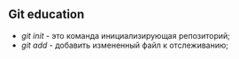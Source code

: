 ## Git education

* *git init* - это команда инициализирующая репозиторий;
* *git add* - добавить измененный файл к отслеживанию;